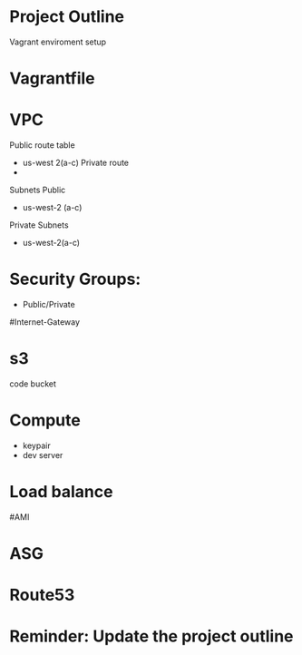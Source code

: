 # Project Outline

Vagrant enviroment setup
# Vagrantfile 
 
 # VPC 
 Public route table
  - us-west 2(a-c)
 Private route
  -
 Subnets Public
  - us-west-2 (a-c)
 
 Private Subnets
  - us-west-2(a-c)
  
 # Security Groups:
  - Public/Private
  
 #Internet-Gateway
 
 # s3
  code bucket
  
 # Compute
  - keypair
  - dev server
  
 # Load balance
 #AMI
 # ASG 
 
 # Route53
 
 # Reminder: Update the project outline
